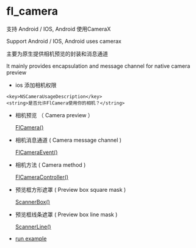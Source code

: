 # fl_camera

支持 Android / IOS, Android 使用CameraX

Support Android / IOS, Android uses camerax

主要为原生提供相机预览的封装和消息通道

It mainly provides encapsulation and message channel for native camera preview

- ios 添加相机权限

```plist
<key>NSCameraUsageDescription</key>
<string>是否允许FlCamera使用你的相机？</string>
```

- 相机预览 （ Camera preview ）
  
  [FlCamera()](https://github.com/Wayaer/fl_camera/blob/main/lib/src/fl_camera.dart)

- 相机消息通道 ( Camera message channel ) 
  
  [FlCameraEvent()](https://github.com/Wayaer/fl_camera/blob/main/lib/src/fl_camera_event.dart)

- 相机方法 ( Camera method ) 
  
  [FlCameraController()](https://github.com/Wayaer/fl_camera/blob/main/lib/src/controller.dart)

- 预览框方形遮罩 ( Preview box square mask ) 
  
  [ScannerBox()](https://github.com/Wayaer/fl_camera/blob/main/lib/src/shade/scanner_box.dart)

- 预览框线条遮罩 ( Preview box line mask ) 
  
  [ScannerLine()](https://github.com/Wayaer/fl_camera/blob/main/lib/src/shade/scanner_line.dart)

* [run example](https://github.com/Wayaer/fl_camera/blob/main/example)